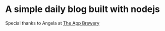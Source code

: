 # A simple daily blog built with nodejs

Special thanks to Angela at [The App Brewery](https://www.appbrewery.co/)
